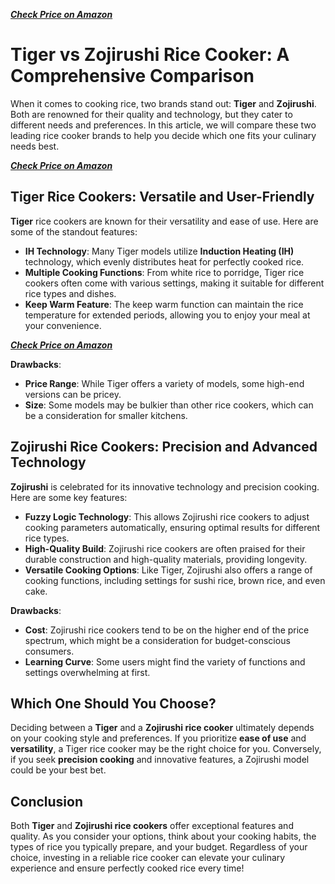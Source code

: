 <!DOCTYPE html>
<html lang="en">
<head>
    <meta charset="UTF-8">
    <meta name="viewport" content="width=device-width, initial-scale=1.0">
    <title>Tiger vs Zojirushi Rice Cooker: A Comprehensive Comparison</title>
</head>
<body>

*******[Check Price on Amazon](https://shm.to/97DRlN1)*******

<h1>Tiger vs Zojirushi Rice Cooker: A Comprehensive Comparison</h1>

<p>When it comes to cooking rice, two brands stand out: <strong>Tiger</strong> and <strong>Zojirushi</strong>. Both are renowned for their quality and technology, but they cater to different needs and preferences. In this article, we will compare these two leading rice cooker brands to help you decide which one fits your culinary needs best.</p>

*******[Check Price on Amazon](https://shm.to/97DRlN1)*******

<h2>Tiger Rice Cookers: Versatile and User-Friendly</h2>

<p><strong>Tiger</strong> rice cookers are known for their versatility and ease of use. Here are some of the standout features:</p>

<ul>
    <li><strong>IH Technology</strong>: Many Tiger models utilize <strong>Induction Heating (IH)</strong> technology, which evenly distributes heat for perfectly cooked rice.</li>
    <li><strong>Multiple Cooking Functions</strong>: From white rice to porridge, Tiger rice cookers often come with various settings, making it suitable for different rice types and dishes.</li>
    <li><strong>Keep Warm Feature</strong>: The keep warm function can maintain the rice temperature for extended periods, allowing you to enjoy your meal at your convenience.</li>
</ul>

*******[Check Price on Amazon](https://shm.to/97DRlN1)*******

<p><strong>Drawbacks</strong>:</p>
<ul>
    <li><strong>Price Range</strong>: While Tiger offers a variety of models, some high-end versions can be pricey.</li>
    <li><strong>Size</strong>: Some models may be bulkier than other rice cookers, which can be a consideration for smaller kitchens.</li>
</ul>

<h2>Zojirushi Rice Cookers: Precision and Advanced Technology</h2>

<p><strong>Zojirushi</strong> is celebrated for its innovative technology and precision cooking. Here are some key features:</p>

<ul>
    <li><strong>Fuzzy Logic Technology</strong>: This allows Zojirushi rice cookers to adjust cooking parameters automatically, ensuring optimal results for different rice types.</li>
    <li><strong>High-Quality Build</strong>: Zojirushi rice cookers are often praised for their durable construction and high-quality materials, providing longevity.</li>
    <li><strong>Versatile Cooking Options</strong>: Like Tiger, Zojirushi also offers a range of cooking functions, including settings for sushi rice, brown rice, and even cake.</li>
</ul>

<p><strong>Drawbacks</strong>:</p>
<ul>
    <li><strong>Cost</strong>: Zojirushi rice cookers tend to be on the higher end of the price spectrum, which might be a consideration for budget-conscious consumers.</li>
    <li><strong>Learning Curve</strong>: Some users might find the variety of functions and settings overwhelming at first.</li>
</ul>

<h2>Which One Should You Choose?</h2>

<p>Deciding between a <strong>Tiger</strong> and a <strong>Zojirushi rice cooker</strong> ultimately depends on your cooking style and preferences. If you prioritize <strong>ease of use</strong> and <strong>versatility</strong>, a Tiger rice cooker may be the right choice for you. Conversely, if you seek <strong>precision cooking</strong> and innovative features, a Zojirushi model could be your best bet.</p>

<h2>Conclusion</h2>

<p>Both <strong>Tiger</strong> and <strong>Zojirushi rice cookers</strong> offer exceptional features and quality. As you consider your options, think about your cooking habits, the types of rice you typically prepare, and your budget. Regardless of your choice, investing in a reliable rice cooker can elevate your culinary experience and ensure perfectly cooked rice every time!</p>

</body>
</html>
